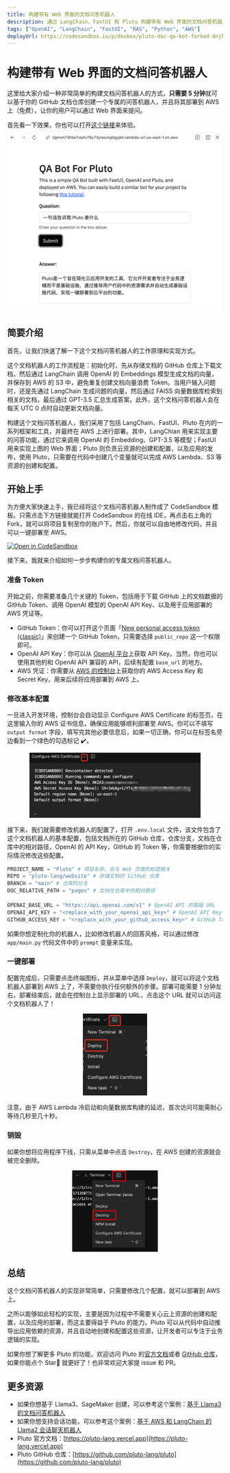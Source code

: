 ```yaml
---
title: 构建带有 Web 界面的文档问答机器人
description: 通过 LangChain、FastUI 和 Pluto 构建带有 Web 界面的文档问答机器人，只需要 5 分钟就可以基于你的 GitHub 文档仓库创建一个专属的 Web 问答机器人。
tags: ["OpenAI", "LangChain", "FastUI", "RAG", "Python", "AWS"]
deployUrl: https://codesandbox.io/p/devbox/pluto-doc-qa-bot-forked-8njh42
---
```


# 构建带有 Web 界面的文档问答机器人

这里给大家介绍一种非常简单的构建文档问答机器人的方式，**只需要 5 分钟**就可以基于你的 GitHub 文档仓库创建一个专属的问答机器人，并且将其部署到 AWS 上（免费），让你的用户可以通过 Web 界面来提问。

首先看一下效果，你也可以打开[这个链接](https://xw3vdvjmyp7jig7tmrvrqbisiu0peosf.lambda-url.us-east-1.on.aws/)来体验。

<p align="center">
  <img src="./assets/doc-qa-bot-web-show.png" alt="Demo" width="500" />
</p>

## 简要介绍

首先，让我们快速了解一下这个文档问答机器人的工作原理和实现方式。

这个文档机器人的工作流程是：初始化时，先从存储文档的 GitHub 仓库上下载文档，然后通过 LangChain 调用 OpenAI 的 Embeddings 模型生成文档的向量，并保存到 AWS 的 S3 中，避免重复创建文档向量浪费 Token。当用户输入问题时，还是先通过 LangChain 生成问题的向量，然后通过 FAISS 向量数据库检索到相关的文档，最后通过 GPT-3.5 汇总生成答案。此外，这个文档问答机器人会在每天 UTC 0 点时自动更新文档向量。

构建这个文档问答机器人，我们采用了包括 LangChain、FastUI、Pluto 在内的一系列框架和工具，并最终在 AWS 上进行部署。其中，LangChian 用来实现主要的问答功能，通过它来调用 OpenAI 的 Embedding、GPT-3.5 等模型；FastUI 用来实现上图的 Web 界面；Pluto 则负责云资源的创建和配置，以及应用的发布，使用 Pluto，只需要在代码中创建几个变量就可以完成 AWS Lambda、S3 等资源的创建和配置。

## 开始上手

为方便大家快速上手，我已经将这个文档问答机器人制作成了 CodeSandbox 模板。只需点击下方链接就能打开 CodeSandbox 的在线 IDE，再点击右上角的 Fork，就可以将项目复制至你的账户下。然后，你就可以自由地修改代码，并且可以一键部署至 AWS。

[![Open in CodeSandbox](https://codesandbox.io/static/img/play-codesandbox.svg)](https://codesandbox.io/p/devbox/pluto-doc-qa-bot-forked-8njh42)

接下来，我就来介绍如何一步步构建你的专属文档问答机器人。

### 准备 Token

开始之前，你需要准备几个关键的 Token，包括用于下载 GitHub 上的文档数据的 GitHub Token、调用 OpenAI 模型的 OpenAI API Key、以及用于应用部署的 AWS 凭证等。

- GitHub Token：你可以打开这个页面「[New personal access token (classic)](https://github.com/settings/tokens/new)」来创建一个 GitHub Token，只需要选择 `public_repo` 这一个权限即可。
- OpenAI API Key：你可以从 [OpenAI 平台](https://platform.openai.com/account/api-keys)上获取 API Key。当然，你也可以使用其他的和 OpenAI API 兼容的 API，后续有配置 `base_url` 的地方。
- AWS 凭证：你需要从 [AWS 的控制台](https://us-east-1.console.aws.amazon.com/iam/home?region=us-east-1#security_credential)上获取你的 AWS Access Key 和 Secret Key，用来后续将应用部署到 AWS 上。

### 修改基本配置

一旦进入开发环境，控制台会自动显示 Configure AWS Certificate 的标签页，在这里输入你的 AWS 证书信息，确保应用能够顺利部署至 AWS。你可以不填写 `output format` 字段，填写完其他必要信息后，如果一切正确，你可以在标签名旁边看到一个绿色的勾选标记 ✔️。

<p align="center">
  <img src="../../assets/getting-started/getting-started-online-config-aws.png" alt="配置 AWS 证书" width="400" />
</p>

接下来，我们就需要修改机器人的配置了，打开 `.env.local` 文件，该文件包含了这个文档机器人的基本配置，包括文档所在的 GitHub 仓库，仓库分支，文档在仓库中的相对路径，OpenAI 的 API Key，GitHub 的 Token 等，你需要根据你的实际情况修改这些配置。

```python
PROJECT_NAME = "Pluto" # 项目名称，会与 Web 页面的标题相关
REPO = "pluto-lang/website" # 存储文档的 GitHub 仓库
BRANCH = "main" # 仓库的分支
DOC_RELATIVE_PATH = "pages" # 文档在仓库中的相对路径

OPENAI_BASE_URL = "https://api.openai.com/v1" # OpenAI API 的基础 URL
OPENAI_API_KEY = "<replace_with_your_openai_api_key>" # OpenAI API Key
GITHUB_ACCESS_KEY = "<replace_with_your_github_access_key>" # GitHub Token
```

如果你想定制化你的机器人，比如修改机器人的回答风格，可以通过修改 `app/main.py` 代码文件中的 `prompt` 变量来实现。

### 一键部署

配置完成后，只需要点击终端图标，并从菜单中选择 `Deploy`，就可以将这个文档机器人部署到 AWS 上了，不需要你执行任何额外的步骤。部署可能需要 1 分钟左右，部署结束后，就会在控制台上显示部署的 URL，点击这个 URL 就可以访问这个文档机器人了！

<p align="center">
  <img src="../../assets/getting-started/getting-started-online-deploy.png" alt="Pluto 部署" width="150" />
</p>

注意，由于 AWS Lambda 冷启动和向量数据库构建的延迟，首次访问可能需耐心等待几秒至几十秒。

### 销毁

如果你想将应用程序下线，只需从菜单中点击 `Destroy`，在 AWS 创建的资源就会被完全删除。

<p align="center">
  <img src="../../assets/getting-started/getting-started-online-destroy.png" alt="Pluto 销毁" width="200" />
</p>

## 总结

这个文档问答机器人的实现非常简单，只需要修改几个配置，就可以部署到 AWS 上。

之所以能够如此轻松的实现，主要是因为过程中不需要关心云上资源的创建和配置，以及应用的部署，而这主要得益于 Pluto 的能力。Pluto 可以从代码中自动推导出应用依赖的资源，并且自动地创建和配置这些资源，让开发者可以专注于业务逻辑的实现。

如果你想了解更多 Pluto 的功能，欢迎访问 Pluto 的[官方文档](https://pluto-lang.vercel.app)或者 [GitHub 仓库](https://github.com/pluto-lang/pluto)，如果你能点个 Star🌟 就更好了！也非常欢迎大家提 issue 和 PR。

## 更多资源

- 如果你想基于 Llama3、SageMaker 创建，可以参考这个案例：[基于 Llama3 的文档问答机器人](https://pluto-lang.vercel.app/cookbook/rag-qa-bot-llama3)
- 如果你想支持会话功能，可以参考这个案例：[基于 AWS 和 LangChain 的 Llama2 会话聊天机器人](https://pluto-lang.vercel.app/zh-CN/cookbook/langchain-llama2-chatbot-sagemaker-python)
- Pluto 官方文档：[https://pluto-lang.vercel.app](https://pluto-lang.vercel.app)
- Pluto GitHub 仓库：[https://github.com/pluto-lang/pluto](https://github.com/pluto-lang/pluto)

